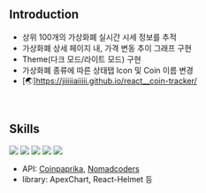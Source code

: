 ## Introduction
- 상위 100개의 가상화폐 실시간 시세 정보를 추적
- 가상화폐 상세 페이지 내, 가격 변동 추이 그래프 구현
- Theme(다크 모드/라이트 모드) 구현
- 가상화폐 종류에 따른 상태탭 Icon 및 Coin 이름 변경
- [🌏]https://jiiiiiaiiiii.github.io/react__coin-tracker/

<br/>

## Skills

<div>
  <img src="https://img.shields.io/badge/typescript-3178C6?style=for-the-badge&logo=typescript&logoColor=black">
  <img src="https://img.shields.io/badge/react-61DAFB?style=for-the-badge&logo=react&logoColor=black">
  <img src="https://img.shields.io/badge/recoil-3578E5?style=for-the-badge&logo=recoil&logoColor=black">
  <img src="https://img.shields.io/badge/reactquery-FF4154?style=for-the-badge&logo=reactquery&logoColor=black">
  <img src="https://img.shields.io/badge/styledcomponents-DB7093?style=for-the-badge&logo=styledcomponents&logoColor=black">

  - API: [Coinpaprika](https://api.coinpaprika.com/), [Nomadcoders](https://ohlcv-api.nomadcoders.workers.dev)
  - library: ApexChart, React-Helmet 등
</div>
